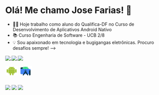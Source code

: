 # Olá! Me chamo Jose Farias! 👋


- 👨‍💻 Hoje trabalho como aluno do Qualifica-DF no Curso de Desenvolvimento de Aplicativos Android Nativo
- 📚 Curso Engenharia de Software - UCB 2/8
- 💡 Sou apaixonado em tecnologia e bugigangas eletrônicas. Procuro desafios sempre! 
-->

<a href="https://github.com/JoseFariasC/github-readme-stats">
  <img align="center" src="https://github-readme-stats.vercel.app/api?username=JoseFariasC&show_icons=true&theme=gotham" />
</a>

<a href="https://github.com/JoseFariasC/top-langs">
  <img align="center" src="https://github-readme-stats.vercel.app/api/top-langs/?username=JoseFariasC&hide_progress=true&theme=gotham" />
</a>

<a href="https://github.com/JoseFariasC/convoychat">
  <img align="center" src="https://github-readme-stats.vercel.app/api/wakatime?username=JoseFariasC" />
</a>

<div style="display: inline_block"><br>
  <img align="center" alt="Math-Ad" height="30" width="40" src="https://github.com/devicons/devicon/blob/master/icons/android/android-original.svg">
  <img align="center" alt="Math-Ads" height="30" width="40" src="https://github.com/devicons/devicon/blob/master/icons/androidstudio/androidstudio-original.svg">
</div>

##

<div> 
  <a href="https://www.instagram.com/josefariasdecarvalho/" target="_blank"><img src="https://img.shields.io/badge/-Instagram-%23E4405F?style=for-the-badge&logo=instagram&logoColor=white" target="_blank"></a>
  <a href = "mailto:josedefariasc@gmail.com"><img src="https://img.shields.io/badge/-Gmail-%23333?style=for-the-badge&logo=gmail&logoColor=white" target="_blank"></a>
  <a href="https://www.linkedin.com/in/josefariasdecarvalho-22353823a/" target="_blank"><img src="https://img.shields.io/badge/-LinkedIn-%230077B5?style=for-the-badge&logo=linkedin&logoColor=white" target="_blank"></a> 
</div>

